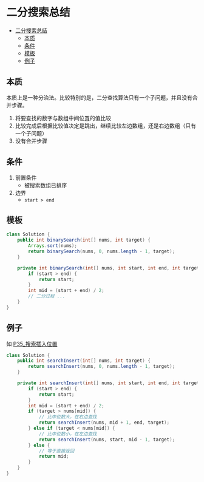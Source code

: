 # 二分搜索总结

- [二分搜索总结](#二分搜索总结)
  - [本质](#本质)
  - [条件](#条件)
  - [模板](#模板)
  - [例子](#例子)
  
## 本质

本质上是一种分治法。比较特别的是，二分查找算法只有一个子问题，并且没有合并步骤。

1. 将要查找的数字与数组中间位罝的值比较 
2. 比较完成后根据比较值决定是跳出，继续比较左边数组，还是右边数组（只有一个子问题）
3. 没有合并步骤

## 条件

1. 前置条件
    - 被搜索数组已排序
2. 边界
    - `start > end`

## 模板

```java
class Solution {
    public int binarySearch(int[] nums, int target) {
        Arrays.sort(nums);
        return binarySearch(nums, 0, nums.length - 1, target);
    }

    private int binarySearch(int[] nums, int start, int end, int target) {
        if (start > end) {
            return start;
        }
        int mid = (start + end) / 2;
        // 二分过程 ...
    }
}
```

## 例子

如 [P35_搜索插入位置](./src/main/java/com/uyaki/leetcode/editor/cn/doc/content/P35_SearchInsertPosition.md)

```java
class Solution {
    public int searchInsert(int[] nums, int target) {
        return searchInsert(nums, 0, nums.length - 1, target);
    }

    private int searchInsert(int[] nums, int start, int end, int target) {
        if (start > end) {
            return start;
        }
        int mid = (start + end) / 2;
        if (target > nums[mid]) {
            // 比中位数大，在右边查找
            return searchInsert(nums, mid + 1, end, target);
        } else if (target < nums[mid]) {
            // 比中位数小，在左边查找
            return searchInsert(nums, start, mid - 1, target);
        } else {
            // 等于直接返回
            return mid;
        }
    }
}
```